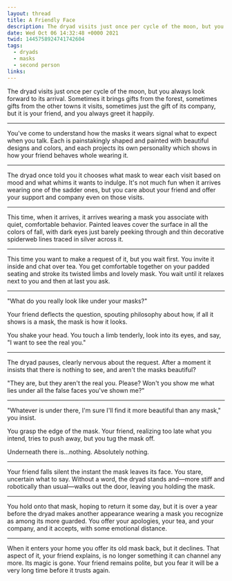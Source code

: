 ```yaml
---
layout: thread
title: A Friendly Face
description: The dryad visits just once per cycle of the moon, but you always look forward to its arrival. Sometimes it brings gifts from the forest, sometimes gifts from the other towns it visits, sometimes just the gift of its company, but it is your friend, and you always greet it happily.
date: Wed Oct 06 14:32:48 +0000 2021
twid: 1445758924741742604
tags:
  - dryads
  - masks
  - second person
links:
---
```

<article class="thread">
<section class="tweet">
<p>The dryad visits just once per cycle of the moon, but you always look forward to its arrival. Sometimes it brings gifts from the forest, sometimes gifts from the other towns it visits, sometimes just the gift of its company, but it is your friend, and you always greet it happily.</p>
</section>
<hr class="tweet_sep">
<section class="tweet">
<p>You've come to understand how the masks it wears signal what to expect when you talk. Each is painstakingly shaped and painted with beautiful designs and colors, and each projects its own personality which shows in how your friend behaves whole wearing it.</p>
</section>
<hr class="tweet_sep">
<section class="tweet">
<p>The dryad once told you it chooses what mask to wear each visit based on mood and what whims it wants to indulge. It's not much fun when it arrives wearing one of the sadder ones, but you care about your friend and offer your support and company even on those visits.</p>
</section>
<hr class="tweet_sep">
<section class="tweet">
<p>This time, when it arrives, it arrives wearing a mask you associate with quiet, comfortable behavior. Painted leaves cover the surface in all the colors of fall, with dark eyes just barely peeking through and thin decorative spiderweb lines traced in silver across it.</p>
</section>
<hr class="tweet_sep">
<section class="tweet">
<p>This time you want to make a request of it, but you wait first. You invite it inside and chat over tea. You get comfortable together on your padded seating and stroke its twisted limbs and lovely mask. You wait until it relaxes next to you and then at last you ask.</p>
</section>
<hr class="tweet_sep">
<section class="tweet">
<p>"What do you really look like under your masks?"</p>
<p>Your friend deflects the question, spouting philosophy about how, if all it shows is a mask, the mask is how it looks.</p>
<p>You shake your head. You touch a limb tenderly, look into its eyes, and say, "I want to see the real you."</p>
</section>
<hr class="tweet_sep">
<section class="tweet">
<p>The dryad pauses, clearly nervous about the request. After a moment it insists that there is nothing to see, and aren't the masks beautiful?</p>
<p>"They are, but they aren't the real you. Please? Won't you show me what lies under all the false faces you've shown me?"</p>
</section>
<hr class="tweet_sep">
<section class="tweet">
<p>"Whatever is under there, I'm sure I'll find it more beautiful than any mask," you insist.</p>
<p>You grasp the edge of the mask. Your friend, realizing too late what you intend, tries to push away, but you tug the mask off.</p>
<p>Underneath there is...nothing. Absolutely nothing.</p>
</section>
<hr class="tweet_sep">
<section class="tweet">
<p>Your friend falls silent the instant the mask leaves its face. You stare, uncertain what to say. Without a word, the dryad stands and—more stiff and robotically than usual—walks out the door, leaving you holding the mask.</p>
</section>
<hr class="tweet_sep">
<section class="tweet">
<p>You hold onto that mask, hoping to return it some day, but it is over a year before the dryad makes another appearance wearing a mask you recognize as among its more guarded. You offer your apologies, your tea, and your company, and it accepts, with some emotional distance.</p>
</section>
<hr class="tweet_sep">
<section class="tweet">
<p>When it enters your home you offer its old mask back, but it declines. That aspect of it, your friend explains, is no longer something it can channel any more. Its magic is gone. Your friend remains polite, but you fear it will be a very long time before it trusts again.</p>
</section>
</article>
